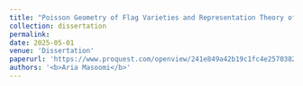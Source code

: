 ```yaml
---
title: "Poisson Geometry of Flag Varieties and Representation Theory of Their Quantum Deformations"
collection: dissertation
permalink: 
date: 2025-05-01
venue: 'Dissertation'
paperurl: 'https://www.proquest.com/openview/241e849a42b19c1fc4e25703823418d3/1?pq-origsite=gscholar&cbl=18750&diss=y'
authors: '<b>Aria Masoomi</b>'
---
```


